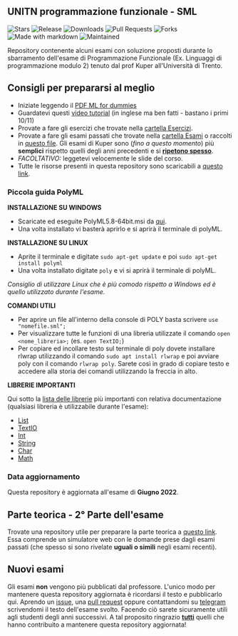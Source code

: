## UNITN programmazione funzionale - SML

![Stars](https://img.shields.io/github/stars/pater999/UNITN-linguaggi-programmazione-SML.svg) ![Release](https://img.shields.io/github/release/pater999/UNITN-linguaggi-programmazione-SML.svg) ![Downloads](https://img.shields.io/github/downloads/pater999/UNITN-linguaggi-programmazione-SML/total.svg) ![Pull Requests](https://img.shields.io/github/issues-pr-closed/pater999/UNITN-linguaggi-programmazione-SML.svg) ![Forks](https://img.shields.io/github/forks/pater999/UNITN-linguaggi-programmazione-SML.svg) ![Made with markdown](https://img.shields.io/badge/Made%20with-Markdown-1f425f.svg) ![Maintained](https://img.shields.io/badge/Maintained%3F-yes-green.svg)

Repository contenente alcuni esami con soluzione proposti durante lo sbarramento dell'esame di Programmazione Funzionale (Ex. Linguaggi di programmazione modulo 2) tenuto dal prof Kuper all'Università di Trento.

## Consigli per prepararsi al meglio

- Iniziate leggendo il [PDF ML for dummies](https://github.com/Pater999/UNITN-linguaggi-programmazione-SML/blob/master/ML%20for%20Dummies.pdf)
- Guardatevi questi [video tutorial](https://www.youtube.com/playlist?list=PL-eVNDa9MNJczU4ZjhJDT8rIcCa12DyAx) (in inglese ma ben fatti - bastano i primi 10/11)
- Provate a fare gli esercizi che trovate nella [cartella Esercizi](https://github.com/Pater999/UNITN-linguaggi-programmazione-SML/tree/master/Esercizi).
- Provate a fare gli esami passati che trovate nella [cartella Esami](https://github.com/Pater999/UNITN-linguaggi-programmazione-SML/tree/master/Esami) o raccolti in [questo file](https://github.com/Pater999/UNITN-linguaggi-programmazione-SML/blob/master/Esami/Esami.md). 
  Gli esami di Kuper sono (_fino a questo momento_) più **semplici** rispetto quelli degli anni precedenti e si <u>**ripetono spesso**</u>.
- _FACOLTATIVO:_ leggetevi velocemente le slide del corso.
- Tutte le risorse presenti in questa repository sono scaricabili a [questo link](https://github.com/Pater999/UNITN-linguaggi-programmazione-SML/releases).

### Piccola guida PolyML

**INSTALLAZIONE SU WINDOWS**

- Scaricate ed eseguite PolyML5.8-64bit.msi da [qui](https://github.com/polyml/polyml/releases).
- Una volta installato vi basterà aprirlo e si aprirà il terminale di polyML.

**INSTALLAZIONE SU LINUX**

- Aprite il terminale e digitate `sudo apt-get update` e poi `sudo apt-get install polyml`
- Una volta installato digitate `poly` e vi si aprirà il terminale di polyML.

_Consiglio di utilizzare Linux che è più comodo rispetto a Windows ed è quello utilizzato durante l'esame._<br>

**COMANDI UTILI**

- Per aprire un file all'interno della console di POLY basta scrivere `use "nomefile.sml";`
- Per visualizzare tutte le funzioni di una libreria utilizzate il comando `open <nome_libreria>;` (es. `open TextIO;`)
- Per copiare ed incollare testo sul terminale di poly dovete installare rlwrap utilizzando il comando `sudo apt install rlwrap` e poi avviare poly con il comando `rlwrap poly`. Sarete così in grado di copiare testo e accedere alla storia dei comandi utilizzando la freccia in alto.

**LIBRERIE IMPORTANTI**

Qui sotto la [lista delle librerie](https://www.itu.dk/~sestoft/mosmllib/index.html) più importanti con relativa documentazione (qualsiasi libreria è utilizzabile durante l'esame):

- [List](https://www.itu.dk/~sestoft/mosmllib/List.html)
- [TextIO](https://www.itu.dk/~sestoft/mosmllib/TextIO.html)
- [Int](https://www.itu.dk/~sestoft/mosmllib/Int.html)
- [String](https://www.itu.dk/~sestoft/mosmllib/String.html)
- [Char](https://www.itu.dk/~sestoft/mosmllib/Char.html)
- [Math](https://www.itu.dk/~sestoft/mosmllib/Math.html)

### Data aggiornamento
Questa repository è aggiornata all'esame di **Giugno 2022**.
## Parte teorica - 2° Parte dell'esame

Trovate una repository utile per preparare la parte teorica a [questo link](https://github.com/Pater999/UNITN-lingprog-simulatore-mod2). Essa comprende un simulatore web con le domande prese dagli esami passati (che spesso si sono rivelate **uguali o simili** negli esami recenti).

## Nuovi esami

Gli esami **non** vengono più pubblicati dal professore. L'unico modo per mantenere questa repository aggiornata è ricordarsi il testo e pubblicarlo qui. Aprendo un [issue](https://github.com/Pater999/UNITN-linguaggi-programmazione-SML/issues), una [pull request](https://github.com/Pater999/UNITN-linguaggi-programmazione-SML/pulls) oppure contattandomi su [telegram](https://t.me/pater999) scrivendomi il testo dell'esame svolto. Facendo ciò sarete sicuramente utili agli studenti degli anni successivi. A tal proposito ringrazio **<u>tutti</u>** quelli che hanno contribuito a mantenere questa repository aggiornata!